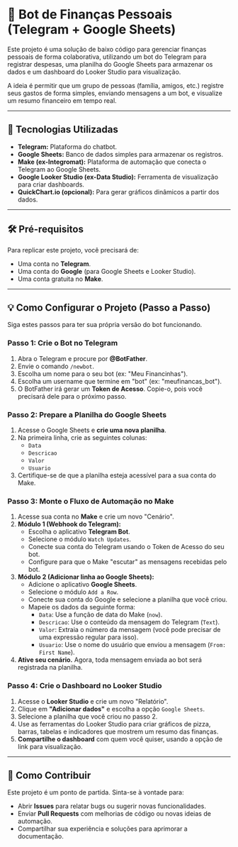 # 🤖 **Bot de Finanças Pessoais (Telegram + Google Sheets)**

Este projeto é uma solução de baixo código para gerenciar finanças pessoais de forma colaborativa, utilizando um bot do Telegram para registrar despesas, uma planilha do Google Sheets para armazenar os dados e um dashboard do Looker Studio para visualização.

A ideia é permitir que um grupo de pessoas (família, amigos, etc.) registre seus gastos de forma simples, enviando mensagens a um bot, e visualize um resumo financeiro em tempo real.

---

## 🚀 **Tecnologias Utilizadas**

* **Telegram:** Plataforma do chatbot.
* **Google Sheets:** Banco de dados simples para armazenar os registros.
* **Make (ex-Integromat):** Plataforma de automação que conecta o Telegram ao Google Sheets.
* **Google Looker Studio (ex-Data Studio):** Ferramenta de visualização para criar dashboards.
* **QuickChart.io (opcional):** Para gerar gráficos dinâmicos a partir dos dados.

---

## 🛠️ **Pré-requisitos**

Para replicar este projeto, você precisará de:

* Uma conta no **Telegram**.
* Uma conta do **Google** (para Google Sheets e Looker Studio).
* Uma conta gratuita no **Make**.

---

## 💡 **Como Configurar o Projeto (Passo a Passo)**

Siga estes passos para ter sua própria versão do bot funcionando.

### Passo 1: Crie o Bot no Telegram

1.  Abra o Telegram e procure por **@BotFather**.
2.  Envie o comando `/newbot`.
3.  Escolha um nome para o seu bot (ex: "Meu Financinhas").
4.  Escolha um username que termine em "bot" (ex: "meufinancas_bot").
5.  O BotFather irá gerar um **Token de Acesso**. Copie-o, pois você precisará dele para o próximo passo.

### Passo 2: Prepare a Planilha do Google Sheets

1.  Acesse o Google Sheets e **crie uma nova planilha**.
2.  Na primeira linha, crie as seguintes colunas:
    * `Data`
    * `Descricao`
    * `Valor`
    * `Usuario`
3.  Certifique-se de que a planilha esteja acessível para a sua conta do Make.

### Passo 3: Monte o Fluxo de Automação no Make

1.  Acesse sua conta no **Make** e crie um novo "Cenário".
2.  **Módulo 1 (Webhook do Telegram):**
    * Escolha o aplicativo **Telegram Bot**.
    * Selecione o módulo `Watch Updates`.
    * Conecte sua conta do Telegram usando o Token de Acesso do seu bot.
    * Configure para que o Make "escutar" as mensagens recebidas pelo bot.
3.  **Módulo 2 (Adicionar linha ao Google Sheets):**
    * Adicione o aplicativo **Google Sheets**.
    * Selecione o módulo `Add a Row`.
    * Conecte sua conta do Google e selecione a planilha que você criou.
    * Mapeie os dados da seguinte forma:
        * `Data`: Use a função de data do Make (`now`).
        * `Descricao`: Use o conteúdo da mensagem do Telegram (`Text`).
        * `Valor`: Extraia o número da mensagem (você pode precisar de uma expressão regular para isso).
        * `Usuario`: Use o nome do usuário que enviou a mensagem (`From: First Name`).
4.  **Ative seu cenário.** Agora, toda mensagem enviada ao bot será registrada na planilha.

### Passo 4: Crie o Dashboard no Looker Studio

1.  Acesse o **Looker Studio** e crie um novo "Relatório".
2.  Clique em **"Adicionar dados"** e escolha a opção `Google Sheets`.
3.  Selecione a planilha que você criou no passo 2.
4.  Use as ferramentas do Looker Studio para criar gráficos de pizza, barras, tabelas e indicadores que mostrem um resumo das finanças.
5.  **Compartilhe o dashboard** com quem você quiser, usando a opção de link para visualização.

---

## 🤝 **Como Contribuir**

Este projeto é um ponto de partida. Sinta-se à vontade para:

* Abrir **Issues** para relatar bugs ou sugerir novas funcionalidades.
* Enviar **Pull Requests** com melhorias de código ou novas ideias de automação.
* Compartilhar sua experiência e soluções para aprimorar a documentação.
